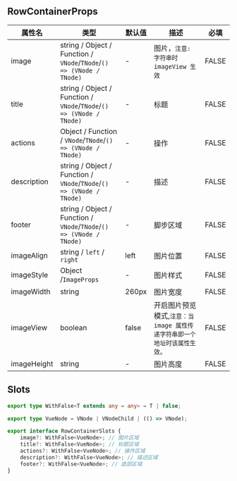 ## RowContainerProps

|属性名|类型|默认值|描述|必填|
|------|--|------|------|------|
|image| string / Object / Function / `VNode`/`TNode`/`() => (VNode / TNode)` |  - | 图片，`注意: 字符串时 imageView 生效` | FALSE |
| title | string / Object / Function / `VNode`/`TNode`/`() => (VNode / TNode)` | - | 标题 | FALSE |
| actions | Object / Function / `VNode`/`TNode`/`() => (VNode / TNode)` | - | 操作 | FALSE |
| description | string / Object / Function / `VNode`/`TNode`/`() => (VNode / TNode)`| - | 描述 | FALSE |
| footer | string / Object / Function / `VNode`/`TNode`/`() => (VNode / TNode)` | - | 脚步区域 | FALSE |
| imageAlign | string / `left` / `right` | left | 图片位置 | FALSE |
| imageStyle | Object /`ImageProps` | - | 图片样式 | FALSE |
| imageWidth | string  | 260px | 图片宽度 | FALSE |
| imageView | boolean | false | 开启图片预览模式,`注意：当 image 属性传递字符串即一个地址时该属性生效。`| FALSE |
| imageHeight | string | - | 图片高度 | FALSE |

## Slots

```typescript
export type WithFalse<T extends any = any> = T | false;

export type VueNode = VNode | VNodeChild | (() => VNode);

export interface RowContainerSlots {
    image?: WithFalse<VueNode>; // 图片区域
    title?: WithFalse<VueNode>; // 标题区域
    actions?: WithFalse<VueNode>; // 操作区域
    description?: WithFalse<VueNode>; // 描述区域
    footer?: WithFalse<VueNode>; // 底部区域
}
```